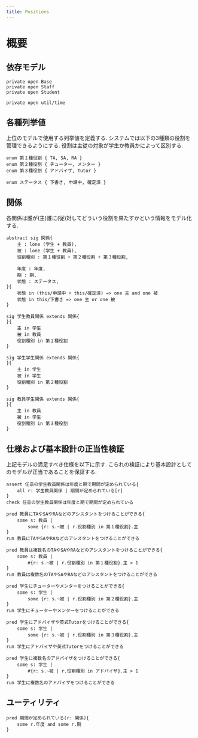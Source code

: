 ```yaml
---
title: Positions
---
```


# 概要

## 依存モデル

```alloy
private open Base
private open Staff
private open Student

private open util/time
```

## 各種列挙値

上位のモデルで使用する列挙値を定義する.
システムでは以下の3種類の役割を管理できるようにする.
役割は主従の対象が学生か教員かによって区別する.

```alloy
enum 第１種役割 { TA, SA, RA }
enum 第２種役割 { チューター, メンター }
enum 第３種役割 { アドバイザ, Tutor }

enum ステータス { 下書き, 申請中, 確定済 }
```

## 関係

各関係は誰が(主)誰に(従)対してどういう役割を果たすかという情報をモデル化する.

```alloy
abstract sig 関係{
	主 : lone (学生 + 教員),
	被 : lone (学生 + 教員),
	役割種別 : 第１種役割 + 第２種役割 + 第３種役割,

	年度 : 年度,
	期 : 期,
	状態 : ステータス,
}{
	状態 in (this/申請中 + this/確定済) => one 主 and one 被
	状態 in this/下書き => one 主 or one 被
}

sig 学生教員関係 extends 関係{
}{
	主 in 学生
	被 in 教員
	役割種別 in 第１種役割
}

sig 学生学生関係 extends 関係{
}{
	主 in 学生
	被 in 学生
	役割種別 in 第２種役割
}

sig 教員学生関係 extends 関係{
}{
	主 in 教員
	被 in 学生
	役割種別 in 第３種役割
}
```

## 仕様および基本設計の正当性検証

上記モデルの満足すべき仕様を以下に示す.
こられの検証により基本設計としてのモデルが正当であることを保証する.

```alloy
assert 任意の学生教員関係は年度と期で期間が定められている{
	all r: 学生教員関係 | 期間が定められている[r]
}
check 任意の学生教員関係は年度と期で期間が定められている

pred 教員にTAやSAやRAなどのアシスタントをつけることができる{
	some s: 教員 |
		some {r: s.~被 | r.役割種別 in 第１種役割}.主
}
run 教員にTAやSAやRAなどのアシスタントをつけることができる

pred 教員は複数名のTAやSAやRAなどのアシスタントをつけることができる{
	some s: 教員 |
		#{r: s.~被 | r.役割種別 in 第１種役割}.主 > 1
}
run 教員は複数名のTAやSAやRAなどのアシスタントをつけることができる

pred 学生にチューターやメンターをつけることができる{
	some s: 学生 |
		some {r: s.~被 | r.役割種別 in 第２種役割}.主
}
run 学生にチューターやメンターをつけることができる

pred 学生にアドバイザや英式Tutorをつけることができる{
	some s: 学生 |
		some {r: s.~被 | r.役割種別 in 第３種役割}.主
}
run 学生にアドバイザや英式Tutorをつけることができる

pred 学生に複数名のアドバイザをつけることができる{
	some s: 学生 |
		#{r: s.~被 | r.役割種別 in アドバイザ}.主 > 1
}
run 学生に複数名のアドバイザをつけることができる
```

## ユーティリティ

```alloy
pred 期間が定められている(r: 関係){
	some r.年度 and some r.期
}
```

